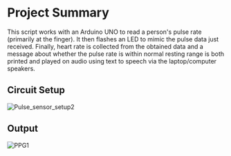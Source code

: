 # Project Summary

This script works with an Arduino UNO to read a person's pulse rate (primarily at the finger).
It then flashes an LED to mimic the pulse data just received. Finally, heart rate is collected 
from the obtained data and a message about whether the pulse rate is within normal resting range is
both printed and played on audio using text to speech via the laptop/computer speakers.

## Circuit Setup
![Pulse_sensor_setup2](https://github.com/JoelANB/Arduino-Projects/assets/60829930/44531b85-c3f8-4cdc-8fa3-b16fb2afe1ae)

## Output
![PPG1](https://github.com/JoelANB/Arduino-Projects/assets/60829930/e10f8fc9-89b2-47eb-93ea-f4af5186df47)

